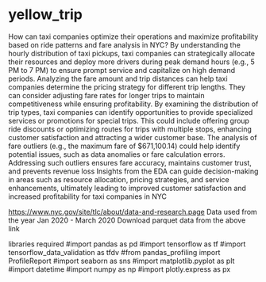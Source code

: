 # yellow_trip
How can taxi companies optimize their operations and maximize profitability based on ride patterns and fare analysis in NYC?
By understanding the hourly distribution of taxi pickups, taxi companies can strategically allocate their resources and deploy more drivers during peak demand hours (e.g., 5 PM to 7 PM) to ensure prompt service and capitalize on high demand periods.
Analyzing the fare amount and trip distances can help taxi companies determine the pricing strategy for different trip lengths. They can consider adjusting fare rates for longer trips to maintain competitiveness while ensuring profitability.
By examining the distribution of trip types, taxi companies can identify opportunities to provide specialized services or promotions for special trips. This could include offering group ride discounts or optimizing routes for trips with multiple stops, enhancing customer satisfaction and attracting a wider customer base.
The analysis of fare outliers (e.g., the maximum fare of $671,100.14) could help identify potential issues, such as data anomalies or fare calculation errors. Addressing such outliers ensures fare accuracy, maintains customer trust, and prevents revenue loss
Insights from the EDA can guide decision-making in areas such as resource allocation, pricing strategies, and service enhancements, ultimately leading to improved customer satisfaction and increased profitability for taxi companies in NYC

https://www.nyc.gov/site/tlc/about/data-and-research.page
Data used from the year Jan 2020 - March 2020
Download parquet data from the above link

libraries required 
#import pandas as pd
#import tensorflow as tf
#import tensorflow_data_validation as tfdv
#from pandas_profiling import ProfileReport
#import seaborn as sns
#import matplotlib.pyplot as plt
#import datetime
#import numpy as np
#import plotly.express as px
